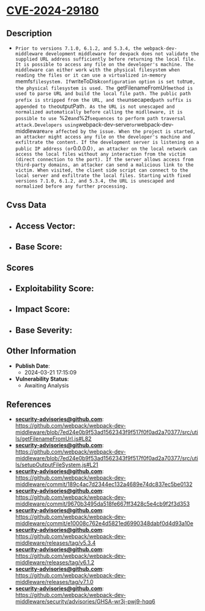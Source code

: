 
# [CVE-2024-29180](https://cve.mitre.org/cgi-bin/cvename.cgi?name=CVE-2024-29180)

## Description

- `Prior to versions 7.1.0, 6.1.2, and 5.3.4, the webpack-dev-middleware development middleware for devpack does not validate the supplied URL address sufficiently before returning the local file. It is possible to access any file on the developer's machine. The middleware can either work with the physical filesystem when reading the files or it can use a virtualized in-memory `memfs` filesystem. If `writeToDisk` configuration option is set to `true`, the physical filesystem is used. The `getFilenameFromUrl` method is used to parse URL and build the local file path. The public path prefix is stripped from the URL, and the `unsecaped` path suffix is appended to the `outputPath`. As the URL is not unescaped and normalized automatically before calling the midlleware, it is possible to use `%2e` and `%2f` sequences to perform path traversal attack.Developers using `webpack-dev-server` or `webpack-dev-middleware` are affected by the issue. When the project is started, an attacker might access any file on the developer's machine and exfiltrate the content. If the development server is listening on a public IP address (or `0.0.0.0`), an attacker on the local network can access the local files without any interaction from the victim (direct connection to the port). If the server allows access from third-party domains, an attacker can send a malicious link to the victim. When visited, the client side script can connect to the local server and exfiltrate the local files. Starting with fixed versions 7.1.0, 6.1.2, and 5.3.4, the URL is unescaped and normalized before any further processing.`

## Cvss Data

- **Access Vector**:
  - 
- **Base Score**:
  - 

## Scores

- **Exploitability Score**:
  - 
- **Impact Score**:
  - 
- **Base Severity**:
  - 

## Other Information

- **Publish Date**:
  - 2024-03-21 17:15:09
- **Vulnerability Status**:
  - Awaiting Analysis

## References

- **security-advisories@github.com**: https://github.com/webpack/webpack-dev-middleware/blob/7ed24e0b9f53ad1562343f9f517f0f0ad2a70377/src/utils/getFilenameFromUrl.js#L82
- **security-advisories@github.com**: https://github.com/webpack/webpack-dev-middleware/blob/7ed24e0b9f53ad1562343f9f517f0f0ad2a70377/src/utils/setupOutputFileSystem.js#L21
- **security-advisories@github.com**: https://github.com/webpack/webpack-dev-middleware/commit/189c4ac7d2344ec132a4689e74dc837ec5be0132
- **security-advisories@github.com**: https://github.com/webpack/webpack-dev-middleware/commit/9670b3495da518fe667ff3428c5e4cb9f2f3d353
- **security-advisories@github.com**: https://github.com/webpack/webpack-dev-middleware/commit/e10008c762e4d5821ed6990348dabf0d4d93a10e
- **security-advisories@github.com**: https://github.com/webpack/webpack-dev-middleware/releases/tag/v5.3.4
- **security-advisories@github.com**: https://github.com/webpack/webpack-dev-middleware/releases/tag/v6.1.2
- **security-advisories@github.com**: https://github.com/webpack/webpack-dev-middleware/releases/tag/v7.1.0
- **security-advisories@github.com**: https://github.com/webpack/webpack-dev-middleware/security/advisories/GHSA-wr3j-pwj9-hqq6
